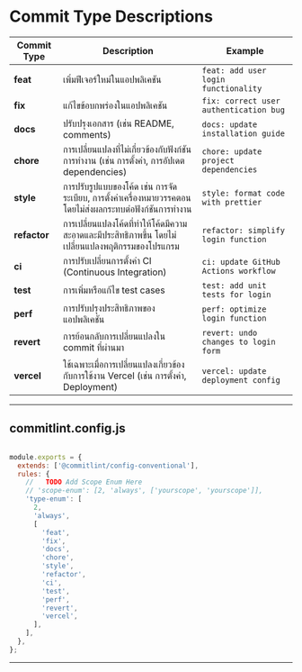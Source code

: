 # Commit Type Descriptions

| **Commit Type** | **Description**                                                                                           | **Example**                            |
| --------------- | --------------------------------------------------------------------------------------------------------- | -------------------------------------- |
| **feat**        | เพิ่มฟีเจอร์ใหม่ในแอปพลิเคชัน                                                                             | `feat: add user login functionality`   |
| **fix**         | แก้ไขข้อบกพร่องในแอปพลิเคชัน                                                                              | `fix: correct user authentication bug` |
| **docs**        | ปรับปรุงเอกสาร (เช่น README, comments)                                                                    | `docs: update installation guide`      |
| **chore**       | การเปลี่ยนแปลงที่ไม่เกี่ยวข้องกับฟังก์ชันการทำงาน (เช่น การตั้งค่า, การอัปเดต dependencies)               | `chore: update project dependencies`   |
| **style**       | การปรับรูปแบบของโค้ด เช่น การจัดระเบียบ, การตั้งค่าเครื่องหมายวรรคตอน โดยไม่ส่งผลกระทบต่อฟังก์ชันการทำงาน | `style: format code with prettier`     |
| **refactor**    | การเปลี่ยนแปลงโค้ดที่ทำให้โค้ดมีความสะอาดและมีประสิทธิภาพขึ้น โดยไม่เปลี่ยนแปลงพฤติกรรมของโปรแกรม         | `refactor: simplify login function`    |
| **ci**          | การปรับเปลี่ยนการตั้งค่า CI (Continuous Integration)                                                      | `ci: update GitHub Actions workflow`   |
| **test**        | การเพิ่มหรือแก้ไข test cases                                                                              | `test: add unit tests for login`       |
| **perf**        | การปรับปรุงประสิทธิภาพของแอปพลิเคชัน                                                                      | `perf: optimize login function`        |
| **revert**      | การย้อนกลับการเปลี่ยนแปลงใน commit ที่ผ่านมา                                                              | `revert: undo changes to login form`   |
| **vercel**      | ใช้เฉพาะเมื่อการเปลี่ยนแปลงเกี่ยวข้องกับการใช้งาน Vercel (เช่น การตั้งค่า, Deployment)                    | `vercel: update deployment config`     |

---

## commitlint.config.js

```js

module.exports = {
  extends: ['@commitlint/config-conventional'],
  rules: {
    //   TODO Add Scope Enum Here
    // 'scope-enum': [2, 'always', ['yourscope', 'yourscope']],
    'type-enum': [
      2,
      'always',
      [
        'feat',
        'fix',
        'docs',
        'chore',
        'style',
        'refactor',
        'ci',
        'test',
        'perf',
        'revert',
        'vercel',
      ],
    ],
  },
};

```

---